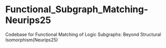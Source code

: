 # Functional_Subgraph_Matching-Neurips25
Codebase for Functional Matching of Logic Subgraphs: Beyond Structural Isomorphism(Neurips25)
